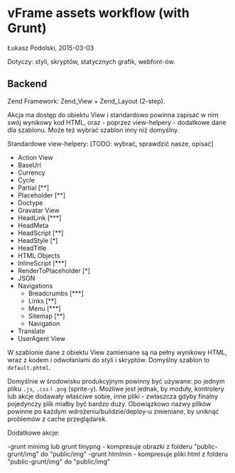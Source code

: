 
vFrame assets workflow (with Grunt)
===================================

Łukasz Podolski, 2015-03-03

Dotyczy: styli, skryptów, statycznych grafik, webfont-ów.


Backend
-------

Zend Framework: Zend_View + Zend_Layout (2-step).

Akcja ma dostęp do obiektu View i standardowo powinna zapisać w nim swój wynikowy kod HTML, oraz - poprzez view-helpery - dodatkowe dane dla szablonu. Może też wybrać szablon inny niż domyślny.

Standardowe view-helpery: [TODO: wybrać, sprawdzić nasze, opisać]

  * Action View
  * BaseUrl
  * Currency
  * Cycle
  * Partial [**]
  * Placeholder [**]
  * Doctype
  * Gravatar View
  * HeadLink [***]
  * HeadMeta
  * HeadScript [**]
  * HeadStyle [*]
  * HeadTitle
  * HTML Objects
  * InlineScript [***]
  * RenderToPlaceholder [*]
  * JSON
  * Navigations
      * Breadcrumbs [***]
      * Links [**]
      * Menu [***]
      * Sitemap [**]
      * Navigation
  * Translate
  * UserAgent View

W szablonie dane z obiektu View zamieniane są na pełny wynikowy HTML, wraz z kodem i odwołaniami do styli i skryptów. Domyślny szablon to `default.phtml`.

Domyślnie w środowisku produkcyjnym powinny być używane: po jednym pliku `.js`, `.css` i `.png` (sprite-y). Możliwe jest jednak, by moduły, kontrolery lub akcje dodawały właściwe sobie, inne pliki - zwłaszcza gdyby finalny pojedynczy plik miałby być bardzo duży. Obowiązkowo nazwy plików powinne po każdym wdrożeniu/buildzie/deploy-u zmieniane, by uniknąć problemów z cache przeglądarek.


Dodatkowe akcje:

-grunt minimg lub grunt tinypng - kompresuje obrazki z folderu "public-grunt/img" do "public/img"
-grunt htmlmin - kompresuje pliki html z folderu "public-grunt/img" do "public/img"
